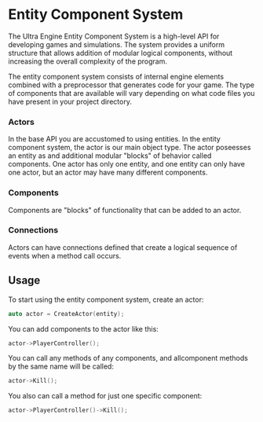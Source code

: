 # Entity Component System

The Ultra Engine Entity Component System is a high-level API for developing games and simulations. The system provides a uniform structure that allows addition of modular logical components, without increasing the overall complexity of the program.

The entity component system consists of internal engine elements combined with a preprocessor that generates code for your game. The type of components that are available will vary depending on what code files you have present in your project directory.

### Actors

In the base API you are accustomed to using entities. In the entity component system, the actor is our main object type. The actor poseesses an entity as and additional modular "blocks" of behavior called components. One actor has only one entity, and one entity can only have one actor, but an actor may have many different components.

### Components

Components are "blocks" of functionality that can be added to an actor.

### Connections

Actors can have connections defined that create a logical sequence of events when a method call occurs.

## Usage

To start using the entity component system, create an actor:

```c++
auto actor = CreateActor(entity);
```

You can add components to the actor like this:

```c++
actor->PlayerController();
```

You can call any methods of any components, and allcomponent methods by the same name will be called:

```c++
actor->Kill();
```

You also can call a method for just one specific component:

```c++
actor->PlayerController()->Kill();
```
